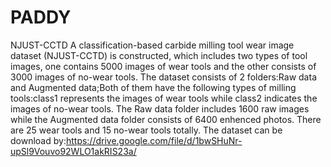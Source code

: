 # PADDY
NJUST-CCTD
A classification-based carbide milling tool wear image dataset (NJUST-CCTD) is constructed, which includes two types of tool images, one contains 5000 images of wear tools and the other consists of 3000 images of no-wear tools.
The dataset consists of 2 folders:Raw data and Augmented data;Both of them have the following types of milling tools:class1 represents the images of wear tools while class2 indicates the images of no-wear tools.
The Raw data folder includes 1600 raw images while the Augmented data folder consists of 6400 enhenced photos. There are 25 wear tools and 15 no-wear tools totally.
The dataset can be download by:https://drive.google.com/file/d/1bwSHuNr-upSl9Vouvo92WLO1akRIS23a/
